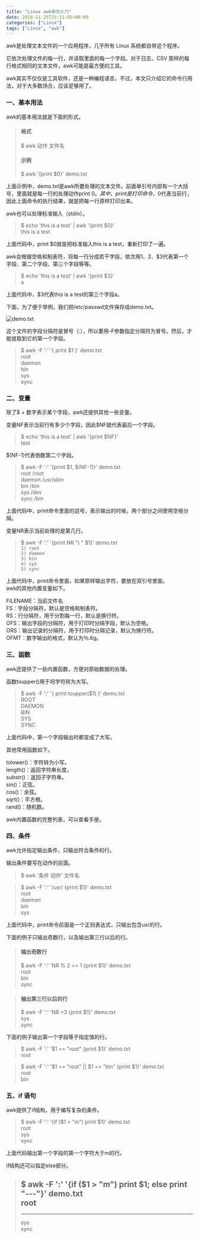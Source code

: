 ```yaml
---
title: "Linux awk命令入门"
date: 2018-11-25T23:11:05+08:00
categories: ["Linux"]
tags: ["Linux", "awk"]
---
```


awk是处理文本文件的一个应用程序，几乎所有 Linux 系统都自带这个程序。

它依次处理文件的每一行，并读取里面的每一个字段。对于日志、CSV 那样的每行格式相同的文本文件，awk可能是最方便的工具。

awk其实不仅仅是工具软件，还是一种编程语言。不过，本文只介绍它的命令行用法，对于大多数场合，应该足够用了。

### 一、基本用法

awk的基本用法就是下面的形式。

>#### 格式
>$ awk 动作 文件名
> 
>#### 示例
>$ awk '{print $0}' demo.txt

上面示例中，demo.txt是awk所要处理的文本文件。前面单引号内部有一个大括号，里面就是每一行的处理动作print $0。其中，print是打印命令，$0代表当前行，因此上面命令的执行结果，就是把每一行原样打印出来。

awk也可以处理标准输入（stdin）。

>$ echo 'this is a test' | awk '{print $0}'  
>this is a test

上面代码中，print $0就是把标准输入this is a test，重新打印了一遍。

awk会根据空格和制表符，将每一行分成若干字段，依次用$1、$2、$3代表第一个字段、第二个字段、第三个字段等等。

>$ echo 'this is a test' | awk '{print $3}'  
>a

上面代码中，$3代表this is a test的第三个字段a。

下面，为了便于举例，我们把/etc/passwd文件保存成demo.txt。

![demo.txt](http://source.icodego.com/image/jpg/awk.jpeg)

这个文件的字段分隔符是冒号（:），所以要用-F参数指定分隔符为冒号。然后，才能提取到它的第一个字段。

>$ awk -F ':' '{ print $1 }' demo.txt  
>root  
>daemon  
>bin  
>sys  
>sync  

### 二、变量

除了$ + 数字表示某个字段，awk还提供其他一些变量。

变量NF表示当前行有多少个字段，因此$NF就代表最后一个字段。

>$ echo 'this is a test' | awk '{print $NF}'  
>test

$(NF-1)代表倒数第二个字段。

>$ awk -F ':' '{print $1, $(NF-1)}' demo.txt  
>root /root  
>daemon /usr/sbin  
>bin /bin  
>sys /dev  
>sync /bin

上面代码中，print命令里面的逗号，表示输出的时候，两个部分之间使用空格分隔。

变量NR表示当前处理的是第几行。

>$ awk -F ':' '{print NR ") " $1}' demo.txt  
>``1) root``  
>``2) daemon``  
>``3) bin``  
>``4) sys``  
>``5) sync``

上面代码中，print命令里面，如果原样输出字符，要放在双引号里面。  
awk的其他内置变量如下。

FILENAME：当前文件名  
FS：字段分隔符，默认是空格和制表符。  
RS：行分隔符，用于分割每一行，默认是换行符。  
OFS：输出字段的分隔符，用于打印时分隔字段，默认为空格。  
ORS：输出记录的分隔符，用于打印时分隔记录，默认为换行符。  
OFMT：数字输出的格式，默认为％.6g。

### 三、函数

awk还提供了一些内置函数，方便对原始数据的处理。

函数toupper()用于将字符转为大写。

>$ awk -F ':' '{ print toupper($1) }' demo.txt  
>ROOT  
>DAEMON  
>BIN  
>SYS  
>SYNC

上面代码中，第一个字段输出时都变成了大写。

其他常用函数如下。

tolower()：字符转为小写。  
length()：返回字符串长度。  
substr()：返回子字符串。  
sin()：正弦。  
cos()：余弦。  
sqrt()：平方根。  
rand()：随机数。

awk内置函数的完整列表，可以查看手册。

### 四、条件

awk允许指定输出条件，只输出符合条件的行。

输出条件要写在动作的前面。

>$ awk '条件 动作' 文件名
 
>$ awk -F ':' '/usr/ {print $1}' demo.txt  
>root  
>daemon  
>bin  
>sys

上面代码中，print命令前面是一个正则表达式，只输出包含usr的行。

下面的例子只输出奇数行，以及输出第三行以后的行。

>#### 输出奇数行  
>$ awk -F ':' 'NR % 2 == 1 {print $1}' demo.txt  
>root  
>bin  
>sync  
 
>#### 输出第三行以后的行
>$ awk -F ':' 'NR >3 {print $1}' demo.txt  
>sys  
>sync

下面的例子输出第一个字段等于指定值的行。

>$ awk -F ':' '$1 == "root" {print $1}' demo.txt  
>root
 
>$ awk -F ':' '$1 == "root" || $1 == "bin" {print $1}' demo.txt  
>root  
>bin

### 五、if 语句

awk提供了if结构，用于编写复杂的条件。

>$ awk -F ':' '{if ($1 > "m") print $1}' demo.txt  
>root  
>sys  
>sync

上面代码输出第一个字段的第一个字符大于m的行。

if结构还可以指定else部分。

>$ awk -F ':' '{if ($1 > "m") print $1; else print "---"}' demo.txt  
>root  
>---  
>---  
>sys  
>sync
